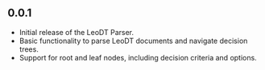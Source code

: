 ## 0.0.1

* Initial release of the LeoDT Parser.
* Basic functionality to parse LeoDT documents and navigate decision trees.
* Support for root and leaf nodes, including decision criteria and options.